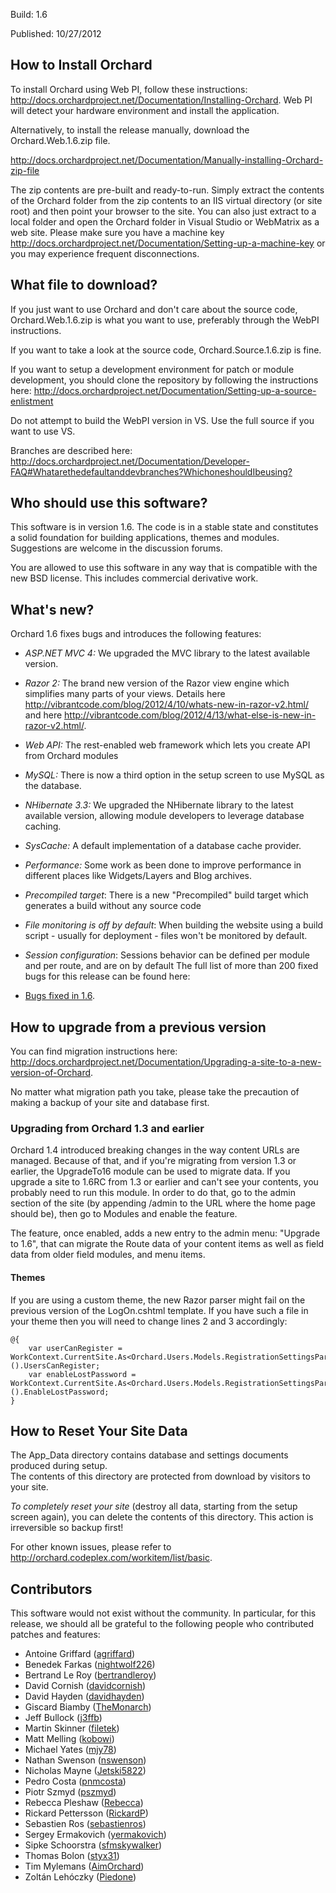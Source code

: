 Build: 1.6

Published: 10/27/2012

How to Install Orchard
----------------------

To install Orchard using Web PI, follow these instructions:
<http://docs.orchardproject.net/Documentation/Installing-Orchard>.
Web PI will detect your hardware environment and install the application.

Alternatively, to install the release manually, download the Orchard.Web.1.6.zip file.

<http://docs.orchardproject.net/Documentation/Manually-installing-Orchard-zip-file>

The zip contents are pre-built and ready-to-run. Simply extract the contents of the Orchard
folder from the zip contents to an IIS virtual directory (or site root) and then point your
browser to the site. You can also just extract to a local folder and open the Orchard
folder in Visual Studio or WebMatrix as a web site.
Please make sure you have a machine key
<http://docs.orchardproject.net/Documentation/Setting-up-a-machine-key>
or you may experience frequent disconnections.

What file to download?
----------------------

If you just want to use Orchard and don't care about the source code, Orchard.Web.1.6.zip
is what you want to use, preferably through the WebPI instructions.

If you want to take a look at the source code, Orchard.Source.1.6.zip is fine.

If you want to setup a development environment for patch or module development,
you should clone the repository by following the instructions here:
<http://docs.orchardproject.net/Documentation/Setting-up-a-source-enlistment>

Do not attempt to build the WebPI version in VS. Use the full source if you want to use VS.

Branches are described here: <http://docs.orchardproject.net/Documentation/Developer-FAQ#Whatarethedefaultanddevbranches?WhichoneshouldIbeusing?>

Who should use this software?
-----------------------------

This software is in version 1.6. The code is in a stable state and constitutes
a solid foundation for building applications, themes and modules.
Suggestions are welcome in the discussion forums.

You are allowed to use this software in any way that is compatible with the new BSD license.
This includes commercial derivative work.

What's new?
-----------

Orchard 1.6 fixes bugs and introduces the following features:

* *ASP.NET MVC 4:*  We upgraded the MVC library to the latest available version.
* *Razor 2:* The brand new version of the Razor view engine which simplifies many parts of your views. 
Details here <http://vibrantcode.com/blog/2012/4/10/whats-new-in-razor-v2.html/> 
and here <http://vibrantcode.com/blog/2012/4/13/what-else-is-new-in-razor-v2.html/>.
* *Web API:* The rest-enabled web framework which lets you create API from Orchard modules
* *MySQL:* There is now a third option in the setup screen to use MySQL as the database.
* *NHibernate 3.3:* We upgraded the NHibernate library to the latest available version, allowing module developers 
to leverage database caching.
* *SysCache:* A default implementation of a database cache provider.
* *Performance:* Some work as been done to improve performance in different places like Widgets/Layers and Blog archives.
* *Precompiled target*: There is a new "Precompiled" build target which generates a build without any source code
* *File monitoring is off by default*: When building the website using a build script - usually for deployment - files won't be monitored by default.
* *Session configuration*: Sessions behavior can be defined per module and per route, and are on by default
The full list of more than 200 fixed bugs for this release can be found here:

* [Bugs fixed in 1.6](http://orchard.codeplex.com/workitem/list/advanced?keyword=&status=Fixed|Closed&type=All&priority=All&release=Orchard%201.6&assignedTo=All&component=All&sortField=LastUpdatedDate&sortDirection=Descending&page=0).

How to upgrade from a previous version
--------------------------------------

You can find migration instructions here: <http://docs.orchardproject.net/Documentation/Upgrading-a-site-to-a-new-version-of-Orchard>.

No matter what migration path you take, please take the precaution of making a backup of your
site and database first.

### Upgrading from Orchard 1.3 and earlier

Orchard 1.4 introduced breaking changes in the way content URLs are managed. Because of that,
and if you're migrating from version 1.3 or earlier, the UpgradeTo16 module can be used to migrate
data. If you upgrade a site to 1.6RC from 1.3 or earlier and can't
see your contents, you probably need to run this module. In order to do that, go to the admin
section of the site (by appending /admin to the URL where the home page should be), then go
to Modules and enable the feature.

The feature, once enabled, adds a new entry to the admin menu: "Upgrade to 1.6", that can
migrate the Route data of your content items as well as field data from older field modules, and menu items.

#### Themes

If you are using a custom theme, the new Razor parser might fail on the previous version of the LogOn.cshtml 
template. If you have such a file in your theme then you will need to change lines 2 and 3 accordingly:

    @{
        var userCanRegister = WorkContext.CurrentSite.As<Orchard.Users.Models.RegistrationSettingsPart>().UsersCanRegister;
        var enableLostPassword = WorkContext.CurrentSite.As<Orchard.Users.Models.RegistrationSettingsPart>().EnableLostPassword;
    }

How to Reset Your Site Data
---------------------------

The App_Data directory contains database and settings documents produced during setup.  
The contents of this directory are protected from download by visitors to your site. 

*To completely reset your site* (destroy all data, starting from the setup screen again), 
you can delete the contents of this directory.  This action is irreversible so backup first!


For other known issues, please refer to <http://orchard.codeplex.com/workitem/list/basic>.

Contributors
------------

This software would not exist without the community. In particular, for this release,
we should all be grateful to the following people who contributed patches and features:


* Antoine Griffard ([agriffard](http://www.codeplex.com/site/users/view/agriffard))
* Benedek Farkas ([nightwolf226](http://www.codeplex.com/site/users/view/nightwolf226))
* Bertrand Le Roy ([bertrandleroy](http://www.codeplex.com/site/users/view/bertrandleroy))
* David Cornish ([davidcornish](http://www.codeplex.com/site/users/view/davidcornish))
* David Hayden ([davidhayden](http://www.codeplex.com/site/users/view/davidhayden))
* Giscard Biamby ([TheMonarch](http://www.codeplex.com/site/users/view/TheMonarch))
* Jeff Bullock ([j3ffb](http://www.codeplex.com/site/users/view/j3ffb))
* Martin Skinner ([filetek](http://www.codeplex.com/site/users/view/filetek))
* Matt Melling ([kobowi](http://www.codeplex.com/site/users/view/kobowi))
* Michael Yates ([mjy78](http://www.codeplex.com/site/users/view/mjy78))
* Nathan Swenson ([nswenson](http://www.codeplex.com/site/users/view/nswenson))
* Nicholas Mayne ([Jetski5822](http://www.codeplex.com/site/users/view/Jetski5822))
* Pedro Costa ([pnmcosta](http://www.codeplex.com/site/users/view/pnmcosta))
* Piotr Szmyd ([pszmyd](http://www.codeplex.com/site/users/view/pszmyd))
* Rebecca Pleshaw ([Rebecca](http://www.codeplex.com/site/users/view/Rebecca))
* Rickard Pettersson ([RickardP](http://www.codeplex.com/site/users/view/RickardP))
* Sebastien Ros ([sebastienros](http://www.codeplex.com/site/users/view/sebastienros))
* Sergey Ermakovich ([yermakovich](http://www.codeplex.com/site/users/view/yermakovich))
* Sipke Schoorstra ([sfmskywalker](http://www.codeplex.com/site/users/view/sfmskywalker))
* Thomas Bolon ([styx31](http://www.codeplex.com/site/users/view/styx31))
* Tim Mylemans ([AimOrchard](http://www.codeplex.com/site/users/view/AimOrchard))
* Zoltán Lehóczky ([Piedone](http://www.codeplex.com/site/users/view/Piedone))
